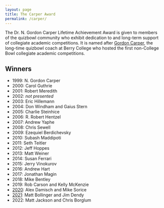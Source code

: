 ```yaml
---
layout: page
title: The Carper Award
permalink: /carper/
---
```


The Dr. N. Gordon Carper Lifetime Achievement Award is given to members of the quizbowl community who exhibit dedication to and long-term support of collegiate academic competitions. It is named after [Gordon Carper](https://www.qbwiki.com/wiki/Gordon_Carper), the long-time quizbowl coach at Berry College who hosted the first non-College Bowl collegiate academic competitions.

## Winners

- 1999: N. Gordon Carper
- 2000: Carol Guthrie
- 2001: Robert Meredith
- 2002: *not presented*
- 2003: Eric Hillemann
- 2004: Don Windham and Gaius Stern
- 2005: Charlie Steinhice
- 2006: R. Robert Hentzel
- 2007: Andrew Yaphe
- 2008: Chris Sewell
- 2009: Ezequiel Berdichevsky
- 2010: Subash Maddipoti
- 2011: Seth Teitler
- 2012: Jeff Hoppes
- 2013: Matt Weiner
- 2014: Susan Ferrari
- 2015: Jerry Vinokurov
- 2016: Andrew Hart
- 2017: Jonathan Magin
- 2018: Mike Bentley
- 2019: Rob Carson and Kelly McKenzie
- [2020](/carper/2020): Alex Damisch and Mike Sorice
- [2021](/carper/2021): Matt Bollinger and Jim Dendy
- 2022: Matt Jackson and Chris Borglum
